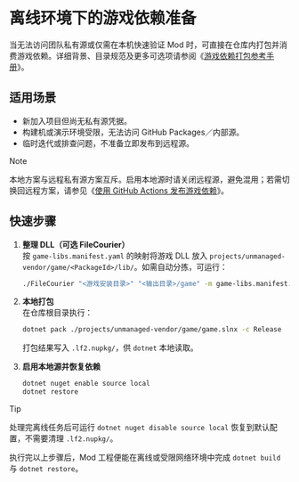 # 离线环境下的游戏依赖准备

当无法访问团队私有源或仅需在本机快速验证 Mod 时，可直接在仓库内打包并消费游戏依赖。详细背景、目录规范及更多可选项请参阅《[游戏依赖打包参考手册](../reference/game-libs-packaging.md)》。

## 适用场景

- 新加入项目但尚无私有源凭据。
- 构建机或演示环境受限，无法访问 GitHub Packages／内部源。
- 临时迭代或排查问题，不准备立即发布到远程源。

> [!NOTE]
> 本地方案与远程私有源方案互斥。启用本地源时请关闭远程源，避免混用；若需切换回远程方案，请参见《[使用 GitHub Actions 发布游戏依赖](./game-libs-remote-publish.md)》。

## 快速步骤

1. **整理 DLL（可选 FileCourier）**  
   按 `game-libs.manifest.yaml` 的映射将游戏 DLL 放入 `projects/unmanaged-vendor/game/<PackageId>/lib/`。如需自动分拣，可运行：

   ```bash
   ./FileCourier "<游戏安装目录>" "<输出目录>/game" -m game-libs.manifest.yaml
   ```

2. **本地打包**  
   在仓库根目录执行：

   ```bash
   dotnet pack ./projects/unmanaged-vendor/game/game.slnx -c Release
   ```

   打包结果写入 `.lf2.nupkg/`，供 `dotnet` 本地读取。

3. **启用本地源并恢复依赖**

   ```bash
   dotnet nuget enable source local
   dotnet restore
   ```

> [!TIP]
> 处理完离线任务后可运行 `dotnet nuget disable source local` 恢复到默认配置，不需要清理 `.lf2.nupkg/`。

执行完以上步骤后，Mod 工程便能在离线或受限网络环境中完成 `dotnet build` 与 `dotnet restore`。
